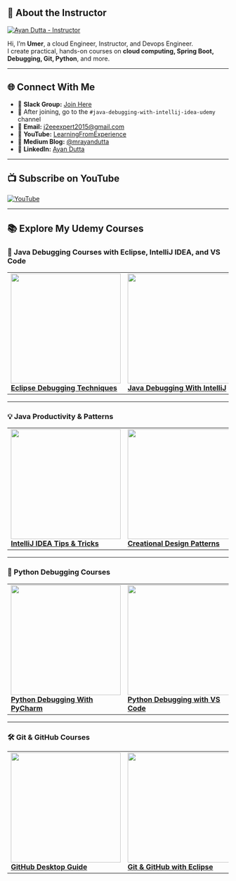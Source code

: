 
## 👤 About the Instructor

[![Ayan Dutta - Instructor](https://img-c.udemycdn.com/user/200_H/5007784_d6b8.jpg)](https://www.udemy.com/user/ayandutta/)

Hi, I’m **Umer**, a cloud Engineer, Instructor, and Devops Engineer.  
I create practical, hands-on courses on **cloud computing, Spring Boot, Debugging, Git, Python**, and more.

---

## 🌐 Connect With Me

- 💬 **Slack Group:** [Join Here](https://join.slack.com/t/learningfromexp/shared_invite/zt-1fnksxgd0-_jOdmIq2voEeMtoindhWrA)
- 📢 After joining, go to the `#java-debugging-with-intellij-idea-udemy` channel
- 📧 **Email:** j2eeexpert2015@gmail.com
- 🔗 **YouTube:** [LearningFromExperience](https://www.youtube.com/@learningfromexperience)
- 📝 **Medium Blog:** [@mrayandutta](https://medium.com/@mrayandutta)
- 💼 **LinkedIn:** [Ayan Dutta](https://www.linkedin.com/in/ayan-dutta-a41091b/)

---

## 📺 Subscribe on YouTube

[![YouTube](https://img.shields.io/badge/Watch%20on%20YouTube-FF0000?style=for-the-badge&logo=youtube&logoColor=white)](https://www.youtube.com/@learningfromexperience)

---

## 📚 Explore My Udemy Courses

### 🧩 Java Debugging Courses with Eclipse, IntelliJ IDEA, and VS Code

<table>
  <tr>
    <td>
      <a href="https://www.udemy.com/course/eclipse-debugging-techniques-and-tricks">
        <img src="https://img-c.udemycdn.com/course/480x270/417118_3afa_4.jpg" width="250"><br/>
        <b>Eclipse Debugging Techniques</b>
      </a>
    </td>
    <td>
      <a href="https://www.udemy.com/course/java-debugging-with-intellij-idea">
        <img src="https://img-c.udemycdn.com/course/480x270/2608314_47e4.jpg" width="250"><br/>
        <b>Java Debugging With IntelliJ</b>
      </a>
    </td>
    <td>
      <a href="https://www.udemy.com/course/java-debugging-with-visual-studio-code-the-ultimate-guide">
        <img src="https://img-c.udemycdn.com/course/480x270/5029852_d692_3.jpg" width="250"><br/>
        <b>Java Debugging with VS Code</b>
      </a>
    </td>
  </tr>
</table>

---

### 💡 Java Productivity & Patterns

<table>
  <tr>
    <td>
      <a href="https://www.udemy.com/course/intellij-idea-tips-tricks-boost-your-java-productivity">
        <img src="https://img-c.udemycdn.com/course/480x270/6180669_7726.jpg" width="250"><br/>
        <b>IntelliJ IDEA Tips & Tricks</b>
      </a>
    </td>
    <td>
      <a href="https://www.udemy.com/course/design-patterns-in-javacreational">
        <img src="https://img-c.udemycdn.com/course/480x270/779796_5770_2.jpg" width="250"><br/>
        <b>Creational Design Patterns</b>
      </a>
    </td>
  </tr>
</table>

---

### 🐍 Python Debugging Courses

<table>
  <tr>
    <td>
      <a href="https://www.udemy.com/course/learn-python-debugging-with-pycharm-ide">
        <img src="https://img-c.udemycdn.com/course/480x270/4840890_12a3_2.jpg" width="250"><br/>
        <b>Python Debugging With PyCharm</b>
      </a>
    </td>
    <td>
      <a href="https://www.udemy.com/course/python-debugging-with-visual-studio-code">
        <img src="https://img-c.udemycdn.com/course/480x270/5029842_d36f.jpg" width="250"><br/>
        <b>Python Debugging with VS Code</b>
      </a>
    </td>
    <td>
      <a href="https://www.udemy.com/course/get-started-with-python-debugging-in-visual-studio-code">
        <img src="https://img-c.udemycdn.com/course/480x270/6412275_a17d.jpg" width="250"><br/>
        <b>Python Debugging (Free)</b>
      </a>
    </td>
  </tr>
</table>

---

### 🛠 Git & GitHub Courses

<table>
  <tr>
    <td>
      <a href="https://www.udemy.com/course/getting-started-with-github-desktop">
        <img src="https://img-c.udemycdn.com/course/480x270/6112307_3b4e_2.jpg" width="250"><br/>
        <b>GitHub Desktop Guide</b>
      </a>
    </td>
    <td>
      <a href="https://www.udemy.com/course/learn-to-use-git-and-github-with-eclipse-a-complete-guide">
        <img src="https://img-c.udemycdn.com/course/480x270/3369428_995b.jpg" width="250"><br/>
        <b>Git & GitHub with Eclipse</b>
      </a>
    </td>
  </tr>
</table>


